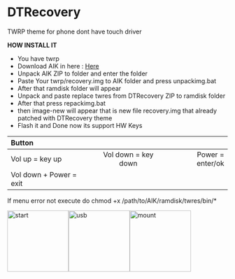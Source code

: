 # DTRecovery

TWRP theme for phone dont have touch driver

**HOW INSTALL IT**
- You have twrp
- Download AIK in here : [Here](https://github.com/osm0sis/Android-Image-Kitchen)
- Unpack AIK ZIP to folder and enter the folder
- Paste Your twrp/recovery.img to AIK folder and press unpackimg.bat
- After that ramdisk folder will appear
- Unpack and paste replace twres from DTRecovery ZIP to ramdisk folder
- After that press repackimg.bat
- then image-new will appear that is new file recovery.img that already patched with DTRecovery theme
- Flash it and Done now its support HW Keys

| Button | | |
| :---- | :----: | ----: |
| Vol up = key up | Vol down = key down | Power = enter/ok |
| Vol down + Power = exit |

If menu error not execute do
chmod +x /path/to/AIK/ramdisk/twres/bin/*

<img width="140" alt="start" src="https://github.com/user-attachments/assets/168356c0-fdc2-4e76-8b22-6e03f35b8ad8" /><img width="140" alt="usb" src="https://github.com/user-attachments/assets/06ee6536-b36c-45b0-8e4b-b07badb547fb" /><img width="140" alt="mount" src="https://github.com/user-attachments/assets/0f054305-4267-42cb-ae6c-c6c9afa46118" />
